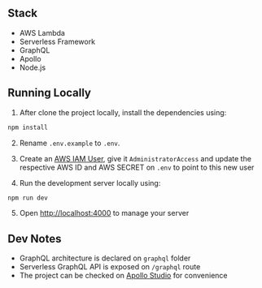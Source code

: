 ## Stack

- AWS Lambda
- Serverless Framework
- GraphQL
- Apollo
- Node.js

## Running Locally

1. After clone the project locally, install the dependencies using:

```bash
npm install
```

2. Rename `.env.example` to `.env`.

3. Create an [AWS IAM User](https://console.aws.amazon.com/iam/home#/users$new?step=details), give it `AdministratorAccess` and update the respective AWS ID and AWS SECRET on `.env` to point to this new user

4. Run the development server locally using:

```bash
npm run dev
```

5. Open [http://localhost:4000](http://localhost:4000) to manage your server

## Dev Notes

- GraphQL architecture is declared on `graphql` folder
- Serverless GraphQL API is exposed on `/graphql` route
- The project can be checked on [Apollo Studio](https://studio.apollographql.com/sandbox/explorer?endpoint=https%3A%2F%2F5wxgc1ta0f.execute-api.us-east-1.amazonaws.com%2Fdev%2Fgraphql) for convenience
